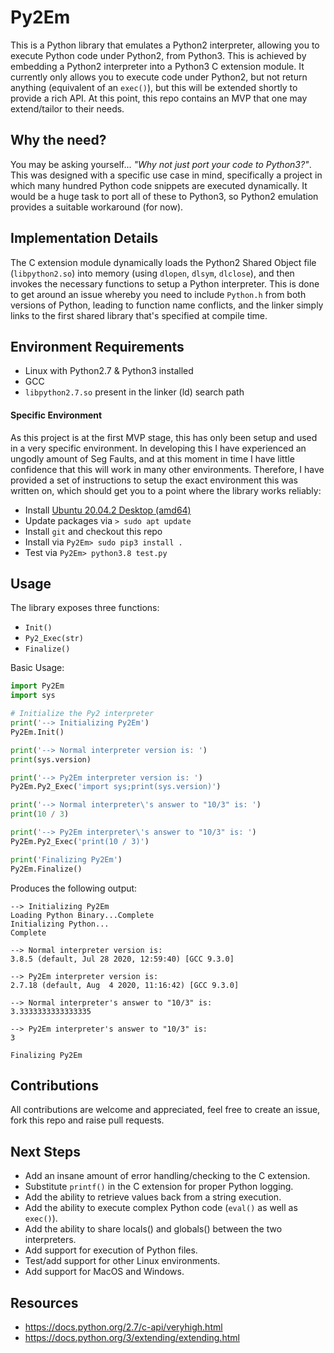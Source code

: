 # Py2Em
This is a Python library that emulates a Python2 interpreter, allowing you to execute Python code under 
Python2, from Python3. This is achieved by embedding a Python2 interpreter into a Python3 C extension module.
It currently only allows you to execute code under Python2, but not return anything (equivalent of an ```exec()```), 
but this will be extended shortly to provide a rich API. At this point, this repo contains an MVP that one may 
extend/tailor to their needs.

## Why the need?
You may be asking yourself... *"Why not just port your code to Python3?"*. This was designed with a specific use case in
mind, specifically a project in which many hundred Python code snippets are executed dynamically. It would be a huge 
task to port all of these to Python3, so Python2 emulation provides a suitable workaround (for now).

## Implementation Details
The C extension module dynamically loads the Python2 Shared Object file (```libpython2.so```) into memory (using ```dlopen```, ```dlsym```, 
```dlclose```), and then invokes the necessary functions to setup a Python interpreter. 
This is done to get around an issue whereby you need to include ```Python.h``` from both versions of Python, 
leading to function name conflicts, and the linker simply links to the first shared library that's specified at compile time.

## Environment Requirements
* Linux with Python2.7 & Python3 installed
* GCC
* ```libpython2.7.so``` present in the linker (ld) search path 

#### Specific Environment
As this project is at the first MVP stage, this has only been setup and used in a very specific environment.
In developing this I have experienced an ungodly amount of Seg Faults, and at this moment in time I have little 
confidence that this will work in many other environments. Therefore, I have provided a set of instructions to
 setup the exact environment this was written on, which should get you to a point where the library works reliably:
* Install [Ubuntu 20.04.2 Desktop (amd64)](http://old-releases.ubuntu.com/releases/focal/ubuntu-20.04.2-desktop-amd64.iso)
* Update packages via ```> sudo apt update```
* Install ```git``` and checkout this repo
* Install via ```Py2Em> sudo pip3 install .```
* Test via ```Py2Em> python3.8 test.py```

## Usage
The library exposes three functions:
* ```Init()```
* ```Py2_Exec(str)```
* ```Finalize()```

Basic Usage:
```python
import Py2Em
import sys

# Initialize the Py2 interpreter
print('--> Initializing Py2Em')
Py2Em.Init()

print('--> Normal interpreter version is: ')
print(sys.version)

print('--> Py2Em interpreter version is: ')
Py2Em.Py2_Exec('import sys;print(sys.version)')

print('--> Normal interpreter\'s answer to "10/3" is: ')
print(10 / 3)

print('--> Py2Em interpreter\'s answer to "10/3" is: ')
Py2Em.Py2_Exec('print(10 / 3)')

print('Finalizing Py2Em')
Py2Em.Finalize()
```
Produces the following output:

```
--> Initializing Py2Em
Loading Python Binary...Complete
Initializing Python...
Complete

--> Normal interpreter version is: 
3.8.5 (default, Jul 28 2020, 12:59:40) [GCC 9.3.0]

--> Py2Em interpreter version is: 
2.7.18 (default, Aug  4 2020, 11:16:42) [GCC 9.3.0]

--> Normal interpreter's answer to "10/3" is: 
3.3333333333333335

--> Py2Em interpreter's answer to "10/3" is: 
3

Finalizing Py2Em
```

## Contributions
All contributions are welcome and appreciated, feel free to create an issue, fork this repo and raise pull requests.

## Next Steps
* Add an insane amount of error handling/checking to the C extension.
* Substitute ```printf()``` in the C extension for proper Python logging.
* Add the ability to  retrieve values back from a string execution.
* Add the ability to execute complex Python code (```eval()``` as well as ```exec()```).
* Add the ability to share locals() and globals() between the two interpreters.
* Add support for execution of Python files.
* Test/add support for other Linux environments.
* Add support for MacOS and Windows.

## Resources
* https://docs.python.org/2.7/c-api/veryhigh.html
* https://docs.python.org/3/extending/extending.html